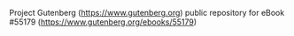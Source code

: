Project Gutenberg (https://www.gutenberg.org) public repository for eBook #55179 (https://www.gutenberg.org/ebooks/55179)
